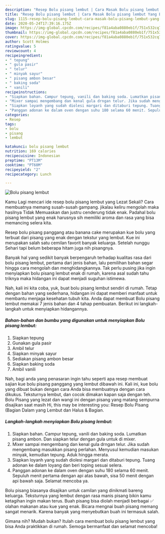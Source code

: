 ```yaml
---
description: "Resep Bolu pisang lembut | Cara Masak Bolu pisang lembut Yang Bikin Ngiler"
title: "Resep Bolu pisang lembut | Cara Masak Bolu pisang lembut Yang Bikin Ngiler"
slug: 1115-resep-bolu-pisang-lembut-cara-masak-bolu-pisang-lembut-yang-bikin-ngiler
date: 2020-05-24T17:39:16.175Z
image: https://img-global.cpcdn.com/recipes/f81a4aba0880eb1f/751x532cq70/bolu-pisang-lembut-foto-resep-utama.jpg
thumbnail: https://img-global.cpcdn.com/recipes/f81a4aba0880eb1f/751x532cq70/bolu-pisang-lembut-foto-resep-utama.jpg
cover: https://img-global.cpcdn.com/recipes/f81a4aba0880eb1f/751x532cq70/bolu-pisang-lembut-foto-resep-utama.jpg
author: Scott Holmes
ratingvalue: 5
reviewcount: 4
recipeingredient:
- " tepung"
- " gula pasir"
- " telur"
- " minyak sayur"
- " pisang ambon besar"
- " baking soda"
- " vanili"
recipeinstructions:
- "Siapkan bahan. Campur tepung, vanili dan baking soda. Lumatkan pisang ambon. Dan siapkan telur dengan gula untuk di mixer."
- "Mixer sampai mengembang dan kenal gula drngan telur. Jika sudah mengembang masukkan pisang perlahan. Menyusul kemudian masukan minyak, kemudian tepung. Aduk hingga merata."
- "Siapkan loyanh yang sudah diolesi margari dan ditaburi tepung. Tuang adonan ke dalam loyang dan beri toping sesuai selera."
- "Panggan adonan ke dalam oven dengan suhu 180 selama 60 menit. Sepuluh menit pertama dengan api atas bawah, sisa 50 menit dengan api bawah saja. Selamat mencoba ya."
categories:
- Resep
tags:
- bolu
- pisang
- lembut

katakunci: bolu pisang lembut 
nutrition: 169 calories
recipecuisine: Indonesian
preptime: "PT13M"
cooktime: "PT60M"
recipeyield: "2"
recipecategory: Lunch

---
```



![Bolu pisang lembut](https://img-global.cpcdn.com/recipes/f81a4aba0880eb1f/751x532cq70/bolu-pisang-lembut-foto-resep-utama.jpg)

Kamu Lagi mencari ide resep bolu pisang lembut yang Lezat Sekali? Cara membuatnya memang susah-susah gampang. jikalau keliru mengolah maka hasilnya Tidak Memuaskan dan justru cenderung tidak enak. Padahal bolu pisang lembut yang enak harusnya sih memiliki aroma dan rasa yang bisa memancing selera kita.

Resep bolu pisang panggang atau banana cake merupakan kue bolu yang terbuat dari pisang yang enak dengan tekstur yang lembut. Kue ini merupakan salah satu cemilan favorit banyak keluarga. Setelah nunggu Sehari tapi belum beberapa hitam juga nih pisangnya.

Banyak hal yang sedikit banyak berpengaruh terhadap kualitas rasa dari bolu pisang lembut, pertama dari jenis bahan, lalu pemilihan bahan segar hingga cara mengolah dan menghidangkannya. Tak perlu pusing jika ingin menyiapkan bolu pisang lembut enak di rumah, karena asal sudah tahu triknya maka hidangan ini dapat menjadi suguhan istimewa.


Nah, kali ini kita coba, yuk, buat bolu pisang lembut sendiri di rumah. Tetap dengan bahan yang sederhana, hidangan ini dapat memberi manfaat untuk membantu menjaga kesehatan tubuh kita. Anda dapat membuat Bolu pisang lembut memakai 7 jenis bahan dan 4 tahap pembuatan. Berikut ini langkah-langkah untuk menyiapkan hidangannya.

<!--inarticleads1-->

##### Bahan-bahan dan bumbu yang digunakan untuk menyiapkan Bolu pisang lembut:

1. Siapkan  tepung
1. Gunakan  gula pasir
1. Ambil  telur
1. Siapkan  minyak sayur
1. Sediakan  pisang ambon besar
1. Siapkan  baking soda
1. Ambil  vanili


Nah, bagi anda yang penasaran ingin tahu seperti apa resep membuat sajian kue bolu pisang panggang yang lembut dibawah ini. Kali ini, kue bolu yang dibuat bukan dengan cara Anda bisa membuatnya dengan cara dikukus. Teksturnya lembut, dan cocok dimakan kapan saja dengan teh. Bolu Pisang yang lezat dan wangi ini dengan pisang yang matang sempurna disajikan saat masih Hi, this may be interesting you: Resep Bolu Pisang (Bagian Dalam yang Lembut dan Halus &amp; Bagian. 

<!--inarticleads2-->

##### Langkah-langkah menyiapkan Bolu pisang lembut:

1. Siapkan bahan. Campur tepung, vanili dan baking soda. Lumatkan pisang ambon. Dan siapkan telur dengan gula untuk di mixer.
1. Mixer sampai mengembang dan kenal gula drngan telur. Jika sudah mengembang masukkan pisang perlahan. Menyusul kemudian masukan minyak, kemudian tepung. Aduk hingga merata.
1. Siapkan loyanh yang sudah diolesi margari dan ditaburi tepung. Tuang adonan ke dalam loyang dan beri toping sesuai selera.
1. Panggan adonan ke dalam oven dengan suhu 180 selama 60 menit. Sepuluh menit pertama dengan api atas bawah, sisa 50 menit dengan api bawah saja. Selamat mencoba ya.


Bolu pisang biasanya disajikan untuk camilan yang dinikmati bareng keluarga. Teksturnya yang lembut dengan rasa manis pisang bikin kamu ketagihan ingin makan terus. Buah pisang bisa diolah menjadi berbagai ✅ olahan makanan atau kue yang enak. Bicara mengnai buah pisang memang sangat menarik. Karena banyak yang menyebutkan buah ini termasuk salah. 

Gimana nih? Mudah bukan? Itulah cara membuat bolu pisang lembut yang bisa Anda praktikkan di rumah. Semoga bermanfaat dan selamat mencoba!
